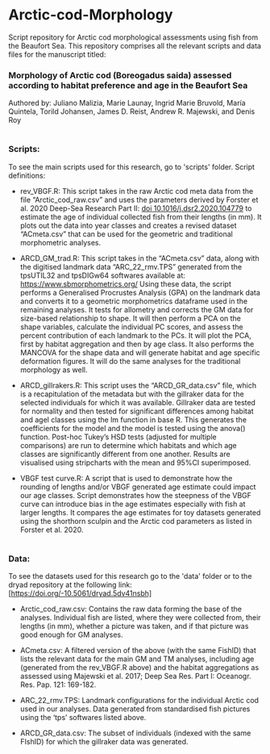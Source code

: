 # Arctic-cod-Morphology
Script repository for Arctic cod morphological assessments using fish from the Beaufort Sea. This repository comprises all the relevant scripts and data files for the manuscript titled: 
### Morphology of Arctic cod (Boreogadus saida) assessed according to habitat preference and age in the Beaufort Sea 

Authored by: Juliano Malizia, Marie Launay, Ingrid Marie Bruvold, María Quintela, Torild Johansen, James D. Reist, Andrew R. Majewski, and Denis Roy 

#
### Scripts:

To see the main scripts used for this research, go to 'scripts' folder. Script definitions:

* rev_VBGF.R: This script takes in the raw Arctic cod meta data from the file “Arctic_cod_raw.csv” and uses the parameters derived by Forster et al. 2020 Deep-Sea Research Part II: [doi 10.1016/j.dsr2.2020.104779](https://www.sciencedirect.com/science/article/pii/S0967064519302668) to estimate the age of individual collected fish from their lengths (in mm). It plots out the data into year classes and creates a revised dataset “ACmeta.csv” that can be used for the geometric and traditional morphometric analyses.

* ARCD_GM_trad.R: This script takes in the “ACmeta.csv” data, along with the digitised landmark data “ARC_22_rmv.TPS” generated from the tpsUTIL32 and tpsDIGw64 softwares available at: https://www.sbmorphometrics.org/ 
Using these data, the script performs a Generalised Procrustes Analysis (GPA) on the landmark data and converts it to a geometric morphometrics dataframe used in the remaining analyses. It tests for allometry and corrects the GM data for size-based relationship to shape. It will then perform a PCA on the shape variables, calculate the individual PC scores, and assess the percent contribution of each landmark to the PCs. It will plot the PCA, first by habitat aggregation and then by age class. It also performs the MANCOVA for the shape data and will generate habitat and age specific deformation figures. It will do the same analyses for the traditional morphology as well.

* ARCD_gillrakers.R: This script uses the “ARCD_GR_data.csv” file, which is a recapitulation of the metadata but with the gillraker data for the selected individuals for which it was available. Gillraker data are tested for normality and then tested for significant differences among habitat and agel classes using the lm function in base R. This generates the coefficients for the model and the model is tested using the anova() function. Post-hoc Tukey’s HSD tests (adjusted for multiple comparisons) are run to determine which habitats and which age classes are significantly different from one another. Results are visualised using stripcharts with the mean and 95%CI superimposed.

* VBGF test curve.R: A script that is used to demonstrate how the rounding of lengths and/or VBGF generated age estimate could impact our age classes. Script demonstrates how the steepness of the VBGF curve can introduce bias in the age estimates especially with fish at larger lengths. It compares the age estimates for toy datasets generated using the shorthorn sculpin and the Arctic cod parameters as listed in Forster et al. 2020.

#
### Data:

To see the datasets used for this research go to the 'data' folder or to the dryad repository at the following link:[https://doi.org/-10.5061/dryad.5dv41nsbh]

* Arctic_cod_raw.csv: Contains the raw data forming the base of the analyses. Individual fish are listed, where they were collected from, their lengths (in mm), whether a picture was taken, and if that picture was good enough for GM analyses.

* ACmeta.csv: A filtered version of the above (with the same FishID) that lists the relevant data for the main GM and TM analyses, including age (generated from the rev_VBGF.R above) and the habitat aggregations as assessed using Majewski et al. 2017; Deep Sea Res. Part I: Oceanogr. Res. Pap. 121: 169-182.

* ARC_22_rmv.TPS: Landmark configurations for the individual Arctic cod used in our analyses. Data generated from standardised fish pictures using the ‘tps’ softwares listed above.

* ARCD_GR_data.csv: The subset of individuals (indexed with the same FIshID) for which the gillraker data was generated. 
